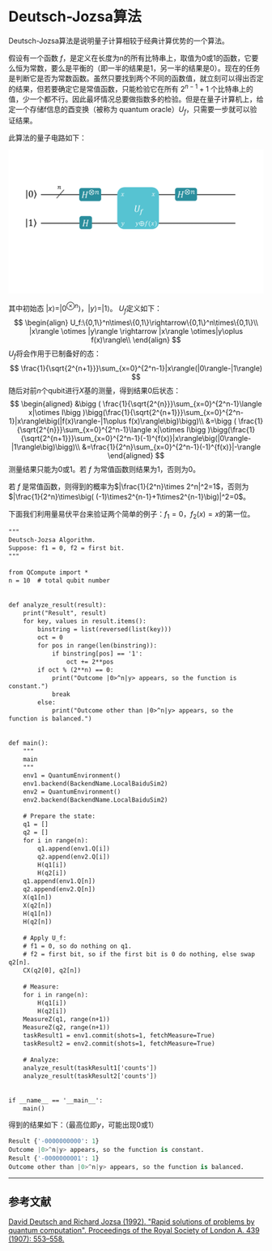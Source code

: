 # Deutsch-Jozsa算法

Deutsch-Jozsa算法是说明量子计算相较于经典计算优势的一个算法。

假设有一个函数 $f$，是定义在长度为n的所有比特串上，取值为0或1的函数，它要么恒为常数，要么是平衡的（即一半的结果是1，另一半的结果是0）。现在的任务是判断它是否为常数函数。虽然只要找到两个不同的函数值，就立刻可以得出否定的结果，但若要确定它是常值函数，只能检验它在所有 $2^{n-1}+1$ 个比特串上的值，少一个都不行。因此最坏情况总要做指数多的检验。但是在量子计算机上，给定一个存储f信息的酉变换（被称为 quantum oracle）$U_f$，只需要一步就可以验证结果。

此算法的量子电路如下：

![avatar](PIC/circuit.png)

其中初始态 $|x\rangle=|0^{\otimes n}\rangle$，$|y\rangle=|1\rangle$。 $U_f$定义如下：
$$
\begin{align}
U_f:\{0,1\}^n\times\{0,1\}\rightarrow\{0,1\}^n\times\{0,1\}\\
|x\rangle \otimes |y\rangle \rightarrow |x\rangle \otimes|y\oplus f(x)\rangle\\
\end{align}
$$
$U_f$将会作用于已制备好的态：
$$
\frac{1}{\sqrt{2^{n+1}}}\sum_{x=0}^{2^n-1}|x\rangle(|0\rangle-|1\rangle)
$$
随后对前$n$个qubit进行$X$基的测量，得到结果0后状态：
$$
\begin{aligned}
&\bigg ( \frac{1}{\sqrt{2^{n}}}\sum_{x=0}^{2^n-1}\langle x|\otimes I\bigg )\bigg(\frac{1}{\sqrt{2^{n+1}}}\sum_{x=0}^{2^n-1}|x\rangle\big(|f(x)\rangle-|1\oplus f(x)\rangle\big)\bigg)\\
&=\bigg ( \frac{1}{\sqrt{2^{n}}}\sum_{x=0}^{2^n-1}\langle x|\otimes I\bigg )\bigg(\frac{1}{\sqrt{2^{n+1}}}\sum_{x=0}^{2^n-1}(-1)^{f(x)}|x\rangle\big(|0\rangle-|1\rangle\big)\bigg)\\
&=\frac{1}{2^n}\sum_{x=0}^{2^n-1}(-1)^{f(x)}|-\rangle
\end{aligned}
$$
测量结果只能为0或1。若 $f$ 为常值函数则结果为1，否则为0。

若 $f$ 是常值函数，则得到的概率为$|\frac{1}{2^n}\times 2^n|^2=1$，否则为$|\frac{1}{2^n}\times\big( (-1)\times2^{n-1}+1\times2^{n-1}\big)|^2=0$。


下面我们利用量易伏平台来验证两个简单的例子：$f_1=0$，$f_2(x) = x$的第一位。
```python{.line-numbers, highlight=7}
"""
Deutsch-Jozsa Algorithm.
Suppose: f1 = 0, f2 = first bit.
"""

from QCompute import *
n = 10  # total qubit number


def analyze_result(result):
    print("Result", result)
    for key, values in result.items():
        binstring = list(reversed(list(key)))
        oct = 0
        for pos in range(len(binstring)):
            if binstring[pos] == '1':
                oct += 2**pos
        if oct % (2**n) == 0:
            print("Outcome |0>^n|y> appears, so the function is constant.")
            break
        else:
            print("Outcome other than |0>^n|y> appears, so the function is balanced.")


def main():
    """
    main
    """
    env1 = QuantumEnvironment()
    env1.backend(BackendName.LocalBaiduSim2)
    env2 = QuantumEnvironment()
    env2.backend(BackendName.LocalBaiduSim2)

    # Prepare the state:
    q1 = []
    q2 = []
    for i in range(n):
        q1.append(env1.Q[i])
        q2.append(env2.Q[i])
        H(q1[i])
        H(q2[i])
    q1.append(env1.Q[n])
    q2.append(env2.Q[n])
    X(q1[n])
    X(q2[n])
    H(q1[n])
    H(q2[n])

    # Apply U_f:
    # f1 = 0, so do nothing on q1.
    # f2 = first bit, so if the first bit is 0 do nothing, else swap q2[n].
    CX(q2[0], q2[n])

    # Measure:
    for i in range(n):
        H(q1[i])
        H(q2[i])
    MeasureZ(q1, range(n+1))
    MeasureZ(q2, range(n+1))
    taskResult1 = env1.commit(shots=1, fetchMeasure=True)
    taskResult2 = env2.commit(shots=1, fetchMeasure=True)

    # Analyze:
    analyze_result(taskResult1['counts'])
    analyze_result(taskResult2['counts'])


if __name__ == '__main__':
    main()
```

得到的结果如下：（最高位即$y$，可能出现0或1）
```python
Result {'-0000000000': 1}
Outcome |0>^n|y> appears, so the function is constant.
Result {'-0000000001': 1}
Outcome other than |0>^n|y> appears, so the function is balanced.
```
---
## 参考文献
[David Deutsch and Richard Jozsa (1992). "Rapid solutions of problems by quantum computation". Proceedings of the Royal Society of London A. 439 (1907): 553–558.](https://royalsocietypublishing.org/doi/abs/10.1098/rspa.1992.0167)